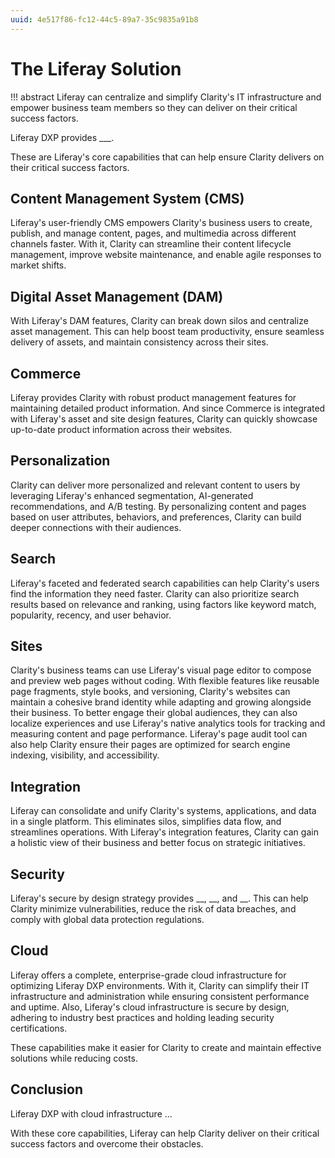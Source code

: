 ```yaml
---
uuid: 4e517f86-fc12-44c5-89a7-35c9835a91b8
---
```

# The Liferay Solution
<!--TASK: Confirm that abstract works on learn-->
!!! abstract
    Liferay can centralize and simplify Clarity's IT infrastructure and empower business team members so they can deliver on their critical success factors.

Liferay DXP provides ___.

<!-- Liferay DXP provides a complete enterprise-grade platform for building integrated and engaging websites at scale. With unify complex technical architecture/infrastructure and integrate with your systems...reducing costs and improving time-to-market. -->

These are Liferay's core capabilities that can help ensure Clarity delivers on their critical success factors.

## Content Management System (CMS)

Liferay's user-friendly CMS empowers Clarity's business users to create, publish, and manage content, pages, and multimedia across different channels faster<!--ALT: to compose engaging digital experiences across all channels-->. With it, Clarity can streamline their content lifecycle management, improve website maintenance, and enable agile responses to market shifts. <!-- This intuitive interface avoids limitations associated with complex design interfaces, promoting agility and efficiency in website maintenance and content updates. This can help Clarity achieve widespread adoption of Liferay across their departments. -->

<!--TASK: Insert img ![]() -->

## Digital Asset Management (DAM)

With Liferay's DAM features, Clarity can break down silos and centralize asset management. This can help boost team productivity, ensure seamless delivery of assets, and maintain consistency across their sites.

<!--TASK: Insert img ![]() -->

## Commerce

Liferay provides Clarity with robust product management features for maintaining detailed product information. And since Commerce is integrated with Liferay's asset and site design features, Clarity can quickly showcase up-to-date product information across their websites.

<!--TASK: Insert img ![]() -->

## Personalization

Clarity can deliver more personalized and relevant content to users by leveraging Liferay's enhanced segmentation, AI-generated recommendations, and A/B testing. By personalizing content and pages based on user attributes, behaviors, and preferences, Clarity can build deeper connections with their audiences. <!--ALT: This helps build deeper connections with audiences by ensuring the relevance of content and maximizing impact.-->

<!--TASK: Insert img ![]() -->

## Search

Liferay's faceted and federated search capabilities can help Clarity's users find the information they need faster. Clarity can also prioritize search results based on relevance and ranking, using factors like keyword match, popularity, recency, and user behavior. <!--ALT: Save users time with personalized, integrated, and organized search results, streamlining information access across sites and empowering self-service.-->

<!--TASK: Insert img ![]() -->

## Sites

Clarity's business teams can use Liferay's visual page editor to compose and preview web pages without coding. With flexible features like reusable page fragments, style books, and versioning, Clarity's websites can maintain a cohesive brand identity while adapting and growing alongside their business. To better engage their global audiences, they can also localize experiences and use Liferay's native analytics tools for tracking and measuring content and page performance. Liferay's page audit tool can also help Clarity ensure their pages are optimized for search engine indexing, visibility, and accessibility. <!--ADD? "Clarity can also improve their SEO, maintaining URL integrity and customizing metadata and tags."-->

<!--TASK: Insert img ![]() -->

## Integration

Liferay can consolidate and unify Clarity's systems, applications, and data in a single platform. This eliminates silos, simplifies data flow, and streamlines operations. With Liferay's integration features, Clarity can gain a holistic view of their business and better focus on strategic initiatives.

<!--TASK: Insert img ![]() -->

## Security

Liferay's secure by design strategy provides __, __, and __. This can help Clarity minimize vulnerabilities, reduce the risk of data breaches, and comply with global data protection regulations.

<!-- By adhering to industry best practices and holding leading security certifications, guaranteeing data protection and peace of mind. -->
<!-- With multi-factor authentication, Lightweight Directory Access Protocol (LDAP), data sanitation, and more... -->
<!-- robust user identity management and granular access controls so Clarity can ensure that only the right users can access data and tools. -->

<!--TASK: Insert img ![]() -->

## Cloud

Liferay offers a complete, enterprise-grade cloud infrastructure for optimizing Liferay DXP environments. With it, Clarity can simplify their IT infrastructure and administration while ensuring consistent performance and uptime. <!--MENTION? accommodate increased traffic, data, and functionality at scale. --> Also, Liferay's cloud infrastructure is secure by design, adhering to industry best practices and holding leading security certifications.

These capabilities make it easier for Clarity to create and maintain effective solutions while reducing costs.

<!--TASK: Insert img ![]() -->

## Conclusion

Liferay DXP with cloud infrastructure ...

With these core capabilities, Liferay can help Clarity deliver on their critical success factors and overcome their obstacles. 

<!-- Up Next: [Building Clarity on Liferay](./building-clarity-on-liferay.md) -->